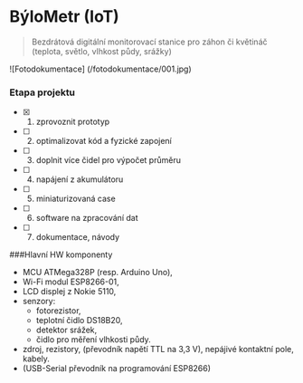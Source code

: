 # BýloMetr (IoT)

> Bezdrátová digitální monitorovací stanice pro záhon či květináč (teplota, světlo, vlhkost půdy, srážky)

![Fotodokumentace] (/fotodokumentace/001.jpg)

### Etapa projektu
- [x] 1. zprovoznit prototyp
- [ ] 2. optimalizovat kód a fyzické zapojení
- [ ] 3. doplnit více čidel pro výpočet průměru
- [ ] 4. napájení z akumulátoru
- [ ] 5. miniaturizovaná case
- [ ] 6. software na zpracování dat
- [ ] 7. dokumentace, návody

###Hlavní HW komponenty
- MCU ATMega328P (resp. Arduino Uno),
- Wi-Fi modul ESP8266-01,
- LCD displej z Nokie 5110,
- senzory:
  - fotorezistor,
  - teplotní čidlo DS18B20,
  - detektor srážek,
  - čidlo pro měření vlhkosti půdy.
- zdroj, rezistory, (převodník napětí TTL na 3,3 V), nepájivé kontaktní pole, kabely.
- (USB-Serial převodník na programování ESP8266)
